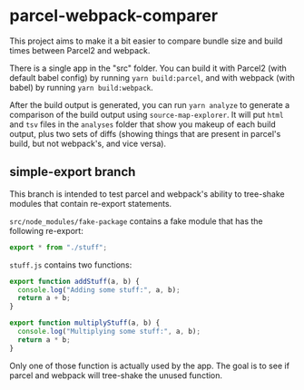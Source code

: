 # parcel-webpack-comparer

This project aims to make it a bit easier to compare bundle size and build times between Parcel2 and webpack.

There is a single app in the "src" folder. You can build it with Parcel2 (with default babel config) by running `yarn build:parcel`, and with webpack (with babel) by running `yarn build:webpack`.

After the build output is generated, you can run `yarn analyze` to generate a comparison of the build output using `source-map-explorer`. It will put `html` and `tsv` files in the `analyses` folder that show you makeup of each build output, plus two sets of diffs (showing things that are present in parcel's build, but not webpack's, and vice versa).

## simple-export branch

This branch is intended to test parcel and webpack's ability to tree-shake modules that contain re-export statements.

`src/node_modules/fake-package` contains a fake module that has the following re-export:

```js
export * from "./stuff";
```

`stuff.js` contains two functions:

```js
export function addStuff(a, b) {
  console.log("Adding some stuff:", a, b);
  return a + b;
}

export function multiplyStuff(a, b) {
  console.log("Multiplying some stuff:", a, b);
  return a * b;
}
```

Only one of those function is actually used by the app. The goal is to see if parcel and webpack will tree-shake the unused function.

